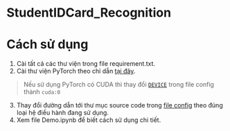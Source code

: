 # StudentIDCard_Recognition
# Cách sử dụng
1. Cài tất cả các thư viện trong file requirement.txt.
2. Cài thư viện PyTorch theo chỉ dẫn [tại đây](https://pytorch.org/get-started/locally/).
> Nếu sử dụng PyTorch có CUDA thì thay đổi <code>[DEVICE](https://github.com/trinhdvt/StudentIDCard_Recognition/blob/main/tools/config.py#L25)</code> trong file config thành <code>cuda:0</code>
3. Thay đổi đường dẫn tới thư mục source code trong [file config](https://github.com/trinhdvt/StudentIDCard_Recognition/blob/main/tools/config.py#L4) theo đúng loại hệ điều hành đang sử dụng.
4. Xem file Demo.ipynb để biết cách sử dụng chi tiết.
